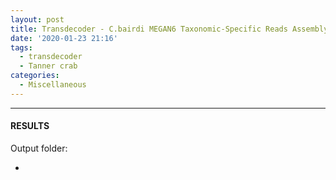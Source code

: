 ```yaml
---
layout: post
title: Transdecoder - C.bairdi MEGAN6 Taxonomic-Specific Reads Assembly from 20200122
date: '2020-01-23 21:16'
tags: 
  - transdecoder
  - Tanner crab
categories: 
  - Miscellaneous
---
```




---

#### RESULTS

Output folder:

- []()


